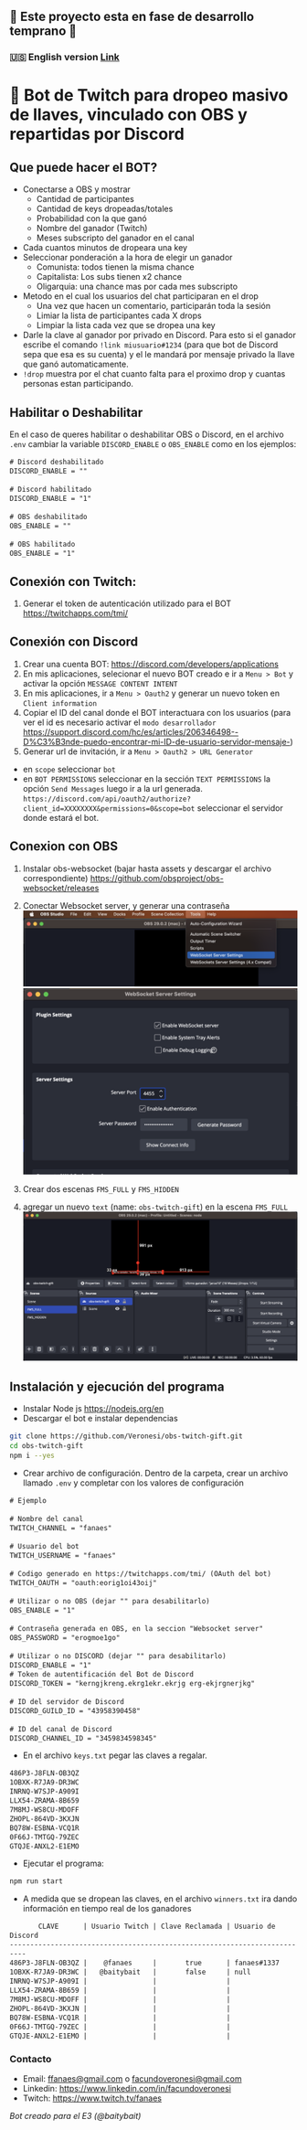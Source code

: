 ## 🚧 Este proyecto esta en fase de desarrollo temprano 🚧

### 🇺🇸 English version [Link](https://github.com/Veronesi/obs-twitch-gift/blob/main/docs/read-EN.md)

# 🎁 Bot de Twitch para dropeo masivo de llaves, vinculado con OBS y repartidas por Discord

## Que puede hacer el BOT?
- Conectarse a OBS y mostrar
  - Cantidad de participantes
  - Cantidad de keys dropeadas/totales
  - Probabilidad con la que ganó
  - Nombre del ganador (Twitch)
  - Meses subscripto del ganador en el canal
- Cada cuantos minutos de dropeara una key
- Seleccionar ponderación a la hora de elegir un ganador
  - Comunista: todos tienen la misma chance 
  - Capitalista: Los subs tienen x2 chance
  - Oligarquia: una chance mas por cada mes subscripto 
- Metodo en el cual los usuarios del chat participaran en el drop
  -  Una vez que hacen un comentario, participarán toda la sesión
  -  Limiar la lista de participantes cada X drops 
  -  Limpiar la lista cada vez que se dropea una key
- Darle la clave al ganador por privado en Discord. Para esto si el ganador escribe el comando `!link miusuario#1234` (para que bot de Discord sepa que esa es su cuenta) y el le mandará por mensaje privado la llave que ganó automaticamente.
- `!drop` muestra por el chat cuanto falta para el proximo drop y cuantas personas estan participando.
  
## Habilitar o Deshabilitar
En el caso de queres habilitar o deshabilitar OBS o Discord, en el archivo `.env` cambiar la variable `DISCORD_ENABLE` o `OBS_ENABLE` como en los ejemplos:
```env
# Discord deshabilitado
DISCORD_ENABLE = ""

# Discord habilitado
DISCORD_ENABLE = "1"

# OBS deshabilitado
OBS_ENABLE = ""

# OBS habilitado
OBS_ENABLE = "1"
```

## Conexión con Twitch:
1. Generar el token de autenticación utilizado para el BOT
https://twitchapps.com/tmi/


## Conexión con Discord
1. Crear una cuenta BOT:
https://discord.com/developers/applications
2. En mis aplicaciones, selecionar el nuevo BOT creado e ir a `Menu > Bot` y activar la opción `MESSAGE CONTENT INTENT`
3. En mis aplicaciones, ir a `Menu > Oauth2` y generar un nuevo token en `Client information`
4. Copiar el ID del canal donde el BOT interactuara con los usuarios (para ver el id es necesario activar el `modo desarrollador` https://support.discord.com/hc/es/articles/206346498--D%C3%B3nde-puedo-encontrar-mi-ID-de-usuario-servidor-mensaje-)
5. Generar url de invitación, ir a `Menu > Oauth2 > URL Generator`
- en `scope` seleccionar `bot`
- en `BOT PERMISSIONS` seleccionar en la sección `TEXT PERMISSIONS` la opción `Send Messages`
luego ir a la url generada. `https://discord.com/api/oauth2/authorize?client_id=XXXXXXXX&permissions=0&scope=bot` seleccionar el servidor donde estará el bot.

## Conexion con OBS
1. Instalar obs-websocket (bajar hasta assets y descargar el archivo correspondiente) https://github.com/obsproject/obs-websocket/releases
2. Conectar Websocket server, y generar una contraseña
![websocket server](https://github.com/Veronesi/obs-twitch-gift/blob/main/docs/images/websocket-server.png)
![obs config](https://github.com/Veronesi/obs-twitch-gift/blob/main/docs/images/obs-config.png)

3. Crear dos escenas `FMS_FULL` y `FMS_HIDDEN`
4. agregar un nuevo `text` (name: `obs-twitch-gift`) en la escena `FMS_FULL`
![create scenes](https://github.com/Veronesi/obs-twitch-gift/blob/main/docs/images/create-scenes.png)

## Instalación y ejecución del programa
- Instalar Node js https://nodejs.org/en
- Descargar el bot e instalar dependencias
```bash
git clone https://github.com/Veronesi/obs-twitch-gift.git
cd obs-twitch-gift
npm i --yes
```
- Crear archivo de configuración. Dentro de la carpeta, crear un archivo llamado `.env` y completar con los valores de configuración
```env
# Ejemplo

# Nombre del canal
TWITCH_CHANNEL = "fanaes"

# Usuario del bot 
TWITCH_USERNAME = "fanaes"

# Codigo generado en https://twitchapps.com/tmi/ (OAuth del bot)
TWITCH_OAUTH = "oauth:eorig1oi43oij"

# Utilizar o no OBS (dejar "" para desabilitarlo)
OBS_ENABLE = "1"

# Contraseña generada en OBS, en la seccion "Websocket server"
OBS_PASSWORD = "erogmoe1go"

# Utilizar o no DISCORD (dejar "" para desabilitarlo)
DISCORD_ENABLE = "1"
# Token de autentificación del Bot de Discord
DISCORD_TOKEN = "kerngjkreng.ekrg1ekr.ekrjg erg-ekjrgnerjkg"

# ID del servidor de Discord
DISCORD_GUILD_ID = "43958390458"

# ID del canal de Discord
DISCORD_CHANNEL_ID = "3459834598345"
```
- En el archivo `keys.txt` pegar las claves a regalar.
```
486P3-J8FLN-OB3QZ
1OBXK-R7JA9-DR3WC
INRNQ-W7SJP-A909I
LLX54-ZRAMA-8B659
7M8MJ-WS8CU-MDOFF
ZHOPL-864VD-3KXJN
BQ78W-ESBNA-VCQ1R
0F66J-TMTGQ-79ZEC
GTQJE-ANXL2-E1EMO
```
- Ejecutar el programa:
```bash
npm run start
```
- A medida que se dropean las claves, en el archivo `winners.txt` ira dando información en tiempo real de los ganadores
```
       CLAVE      | Usuario Twitch | Clave Reclamada | Usuario de Discord
--------------------------------------------------------------------------
486P3-J8FLN-OB3QZ |    @fanaes     |       true      | fanaes#1337 
1OBXK-R7JA9-DR3WC |   @baitybait   |       false     | null 
INRNQ-W7SJP-A909I |                |                 |
LLX54-ZRAMA-8B659 |                |                 |
7M8MJ-WS8CU-MDOFF |                |                 |
ZHOPL-864VD-3KXJN |                |                 |
BQ78W-ESBNA-VCQ1R |                |                 |
0F66J-TMTGQ-79ZEC |                |                 |
GTQJE-ANXL2-E1EMO |                |                 |
```


### Contacto
- Email: ffanaes@gmail.com o facundoveronesi@gmail.com
- Linkedin: https://www.linkedin.com/in/facundoveronesi
- Twitch: https://www.twitch.tv/fanaes

_Bot creado para el E3 (@baitybait)_
